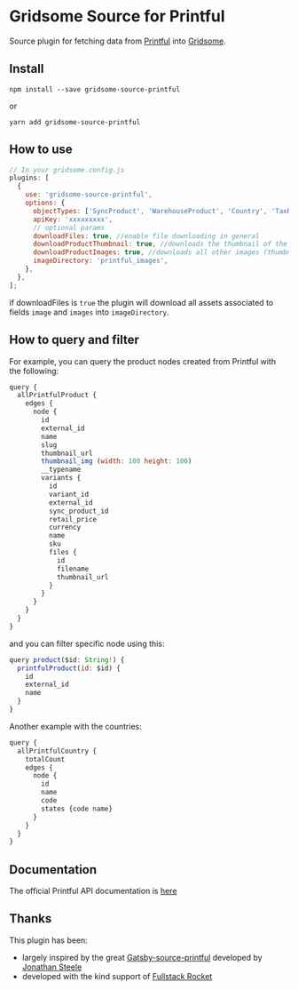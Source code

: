 # Gridsome Source for Printful

Source plugin for fetching data from [Printful](https://www.printful.com/) into [Gridsome](https://gridsome.org/).

## Install

`npm install --save gridsome-source-printful`

or

`yarn add gridsome-source-printful`

## How to use

```javascript
// In your gridsome.config.js
plugins: [
  {
    use: 'gridsome-source-printful',
    options: {
      objectTypes: ['SyncProduct', 'WarehouseProduct', 'Country', 'TaxRate'],
      apiKey: 'xxxxxxxxx',
      // optional params
      downloadFiles: true, //enable file downloading in general
      downloadProductThumbnail: true, //downloads the thumbnail of the product and the applied design
      downloadProductImages: true, //downloads all other images (thumbnail + preview) that are coming from printful in .variant.files 
      imageDirectory: 'printful_images',
    },
  },
];
```

if downloadFiles is `true` the plugin will download all assets associated to fields `image` and `images` into `imageDirectory`.

## How to query and filter

For example, you can query the product nodes created from Printful with the following:

```javascript
query {
  allPrintfulProduct {
    edges {
      node {
        id
        external_id
        name
        slug
        thumbnail_url
        thumbnail_img (width: 100 height: 100)
        __typename
        variants {
          id
          variant_id
          external_id
          sync_product_id
          retail_price
          currency
          name
          sku
          files {
            id
            filename
            thumbnail_url
          }
        }
      }
    }
  }
}

```

and you can filter specific node using this:

```javascript
query product($id: String!) {
  printfulProduct(id: $id) {
    id
    external_id
    name
  }
}
```

Another example with the countries:

```javascript
query {
  allPrintfulCountry {
    totalCount
    edges {
      node {
        id
        name
        code
        states {code name}
      }
    }
  }
}
```

## Documentation

The official Printful API documentation is [here](https://www.printful.com/docs/products)

## Thanks

This plugin has been:

- largely inspired by the great [Gatsby-source-printful](https://github.com/ynnoj/gatsby-source-printful) developed by [Jonathan Steele](https://twitter.com/ynnoj)
- developed with the kind support of [Fullstack Rocket](https://www.fullstackrocket.com/)
